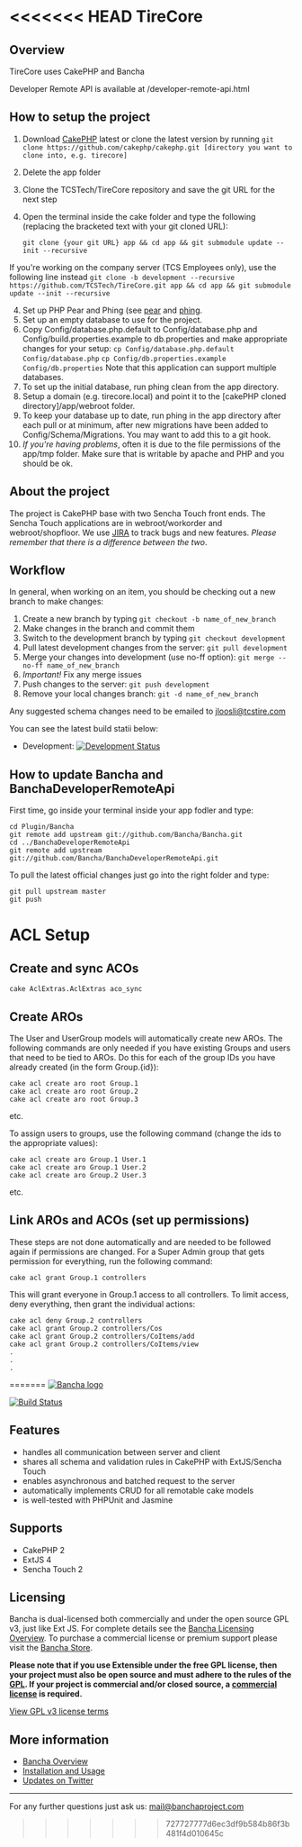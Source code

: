 <<<<<<< HEAD
TireCore
========


Overview
--------

TireCore uses CakePHP and Bancha

Developer Remote API is available at /developer-remote-api.html


How to setup the project
------------------------

1. Download [CakePHP](http://www.cakephp.com) latest or clone the latest version by running `git clone https://github.com/cakephp/cakephp.git [directory you want to clone into, e.g. tirecore]`
2. Delete the app folder
3. Clone the TCSTech/TireCore repository and save the git URL for the next step
3. Open the terminal inside the cake folder and type the following (replacing the bracketed text with your git cloned URL):
    
    ```
    git clone {your git URL} app && cd app && git submodule update --init --recursive 
    ``` 
If you're working on the company server (TCS Employees only), use the following line instead
    ```
    git clone -b development --recursive https://github.com/TCSTech/TireCore.git app && cd app && git submodule update --init --recursive 
    ```  

4. Set up PHP Pear and Phing (see [pear](http://pear.php.net/manual/en/installation.php) and [phing](http://www.phing.info/trac/wiki/Users/Download).
5. Set up an empty database to use for the project.
6. Copy Config/database.php.default to Config/database.php and Config/build.properties.example to db.properties and make appropriate changes for your setup: `cp Config/database.php.default Config/database.php` `cp Config/db.properties.example Config/db.properties` Note that this application can support multiple databases.
7. To set up the initial database, run phing clean from the app directory.
8. Setup a domain (e.g. tirecore.local) and point it to the [cakePHP cloned directory]/app/webroot folder.
9. To keep your database up to date, run phing in the app directory after each pull or at minimum, after new migrations have been added to Config/Schema/Migrations. You may want to add this to a git hook.
10. _If you're having problems_, often it is due to the file permissions of the app/tmp folder. Make sure that is writable by 
	apache and PHP and you should be ok.

About the project
-----------------

The project is CakePHP base with two Sencha Touch front ends. The Sencha Touch applications are in webroot/workorder 
and webroot/shopfloor. We use [JIRA](https://tcsgeeks.atlassian.net/) to track bugs and new features. _Please remember
that there is a difference between the two_.

Workflow
--------

In general, when working on an item, you should be checking out a new branch to make changes:

1. Create a new branch by typing `git checkout -b name_of_new_branch`
1. Make changes in the branch and commit them
1. Switch to the development branch by typing `git checkout development`
1. Pull latest development changes from the server: `git pull development`
1. Merge your changes into development (use no-ff option): `git merge --no-ff name_of_new_branch`
1. _Important!_ Fix any merge issues
1. Push changes to the server: `git push development`
1. Remove your local changes branch: `git -d name_of_new_branch`

Any suggested schema changes need to be emailed to jloosli@tcstire.com

You can see the latest build statii below:

* Development: [![Development Status](http://jenkins.development.treadtracks.tcsgeeks.com/job/TireCore/badge/icon)](http://jenkins.development.treadtracks.tcsgeeks.com/job/TireCore/)


How to update Bancha and BanchaDeveloperRemoteApi
-------------------------------------------------

First time, go inside your terminal inside your app fodler and type:

    cd Plugin/Bancha
    git remote add upstream git://github.com/Bancha/Bancha.git
    cd ../BanchaDeveloperRemoteApi
    git remote add upstream git://github.com/Bancha/BanchaDeveloperRemoteApi.git

To pull the latest official changes just go into the right folder and type:

    git pull upstream master
    git push

ACL Setup
=========

Create and sync ACOs
--------------------

    cake AclExtras.AclExtras aco_sync

Create AROs
--------------------

The User and UserGroup models will automatically create new AROs. The following commands are only needed if you have existing Groups and users that need to be tied to AROs. Do this for each of the group IDs you have already created (in the form Group.{id}):

    cake acl create aro root Group.1
    cake acl create aro root Group.2
    cake acl create aro root Group.3

etc.

To assign users to groups, use the following command (change the ids to the appropriate values):

    cake acl create aro Group.1 User.1
    cake acl create aro Group.1 User.2
    cake acl create aro Group.2 User.3

etc.

Link AROs and ACOs (set up permissions)
---------------------------------------

These steps are not done automatically and are needed to be followed again if permissions are changed. For a Super Admin group that gets permission for everything, run the following command:

    cake acl grant Group.1 controllers

This will grant everyone in Group.1 access to all controllers. To limit access, deny everything, then grant the individual actions:

    cake acl deny Group.2 controllers
    cake acl grant Group.2 controllers/Cos
    cake acl grant Group.2 controllers/CoItems/add
    cake acl grant Group.2 controllers/CoItems/view
    .
    .
    .





=======
[![Bancha logo](http://docs.banchaproject.org/wiki/images/github-logo.png)](http://banchaproject.com)  

[![Build Status](https://travis-ci.org/Bancha/Bancha.png)](https://travis-ci.org/Bancha/Bancha)

Features
--------

*   handles all communication between server and client
*   shares all schema and validation rules in CakePHP with ExtJS/Sencha Touch
*   enables asynchronous and batched request to the server
*   automatically implements CRUD for all remotable cake models
*   is well-tested with PHPUnit and Jasmine

Supports
--------
*   CakePHP 2
*   ExtJS 4
*   Sencha Touch 2

Licensing
--------

Bancha is dual-licensed both commercially and under the open source GPL v3, just like Ext JS. For complete details see the [Bancha Licensing Overview](http://banchaproject.com/licensing.html). To purchase a commercial license or premium support please visit the [Bancha Store](http://banchaproject.com/store.html).

**Please note that if you use Extensible under the free GPL license, then your project must also be open source and must adhere to the rules of the [GPL](gpl-v3.txt). If your project is commercial and/or closed source, a [commercial license](http://banchaproject.com/store.html) is required.**

[View GPL v3 license terms](gpl-v3.txt)


More information
----------------

*   [Bancha Overview](http://banchaproject.com/)
*   [Installation and Usage](http://docs.banchaproject.org)
*   [Updates on Twitter](http://twitter.com/#!/banchaproject)


------------------------------
For any further questions just ask us: mail@banchaproject.com
>>>>>>> 727727777d6ec3df9b584b86f3b481f4d010645c
